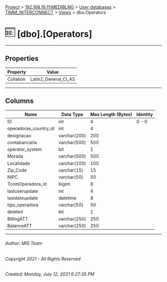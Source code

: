 #### 

[Project](../../../../index.md) > [192.168.19.11\\MEDIBLNG](../../../index.md) > [User databases](../../index.md) > [TIMM_INTERCONNECT](../index.md) > [Views](Views.md) > dbo.Operators

# ![Views](../../../../Images/View32.png) [dbo].[Operators]

---

## <a name="#properties"></a>Properties

| Property | Value |
|---|---|
| Collation | Latin1_General_CI_AS |


---

## <a name="#columns"></a>Columns

| Name | Data Type | Max Length (Bytes) | Identity |
|---|---|---|---|
| ID | int | 4 | 0 - 0 |
| operadoras_country_id | int | 4 |  |
| designacao | varchar(200) | 200 |  |
| contabancaria | varchar(500) | 500 |  |
| operator_system | bit | 1 |  |
| Morada | varchar(500) | 500 |  |
| Localidade | varchar(100) | 100 |  |
| Zip_Code | varchar(15) | 15 |  |
| NIPC | varchar(50) | 50 |  |
| TcomOperadora_id | bigint | 8 |  |
| lastuserupdate | int | 4 |  |
| lastdateupdate | datetime | 8 |  |
| tipo_operadora | varchar(50) | 50 |  |
| deleted | bit | 1 |  |
| BillingATT | varchar(250) | 250 |  |
| BalanceATT | varchar(250) | 250 |  |


---

###### Author:  MIS Team

###### Copyright 2021 - All Rights Reserved

###### Created: Monday, July 12, 2021 6:27:35 PM

